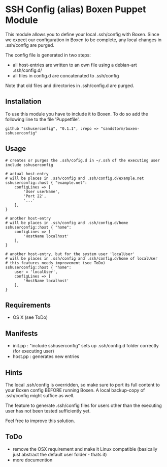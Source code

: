 SSH Config (alias) Boxen Puppet Module
============================
This module allows you to define your local .ssh/config with Boxen.
Since we expect our configuration in Boxen to be complete,
	any local changes in .ssh/config are purged.

The config file is generated in two steps:
* all host-entries are written to an own file using a debian-art .ssh/config.d/<alias>
* all files in config.d are concatenated to .ssh/config

Note that old files and directories in .ssh/config.d are purged.

Installation
---------
To use this module you have to include it to Boxen.
To do so add the following line to the file 'Puppetfile'.
```puppet
github "sshuserconfig", "0.1.1", :repo => "sandstorm/boxen-sshuserconfig"
```

Usage
---------
```puppet
# creates or purges the .ssh/cofig.d in ~/.ssh of the executing user
include sshuserconfig

# actual host-entry
# will be places in .ssh/config and .ssh/config.d/example.net
sshuserconfig::host { "example.net":
	configLines => [
		'User userName',
		'Port 22',
		'...'
	],
}

# another host-entry
# will be places in .ssh/config and .ssh/config.d/home
sshuserconfig::host { "home":
	configLines => [
		'HostName localhost'
	],
}

# another host-entry, but for the system user 'localUser'
# will be places in .ssh/config and .ssh/config.d/home of localUser
# this features needs improvement (see ToDo)
sshuserconfig::host { "home":
	user = 'localUser',
	configLines => [
		'HostName localhost'
	],
}
```

Requirements
------------

* OS X (see ToDo) 

Manifests
---------

* init.pp : "include sshuserconfig" sets up .ssh/config.d folder correctly (for executing user)
* host.pp : generates new entries

Hints
---------
The local .ssh/config is overridden,
	so make sure to port its full content to your Boxen config BEFORE running Boxen.
A local backup-copy of .ssh/config might suffice as well.

The feature to generate .ssh/config files for users other than the executing user has not been tested sufficiently yet.

Feel free to improve this solution.

ToDo
---------
* remove the OSX requirement and make it Linux compatible (basically just abstract the default user folder - thats it)
* more documention

























